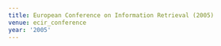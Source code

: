 ```yaml
---
title: European Conference on Information Retrieval (2005)
venue: ecir_conference
year: '2005'
---
```

